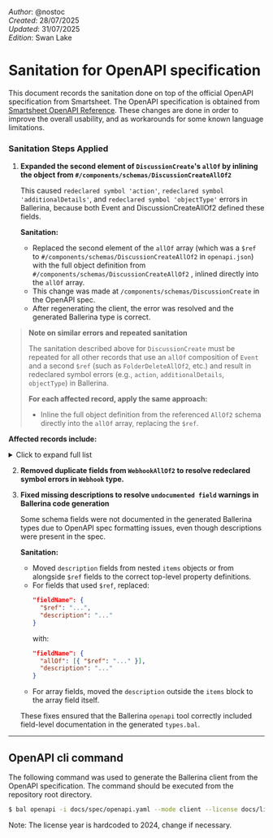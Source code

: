 _Author_:  @nostoc \
_Created_: 28/07/2025 \
_Updated_: 31/07/2025 \
_Edition_: Swan Lake

# Sanitation for OpenAPI specification


This document records the sanitation done on top of the official OpenAPI specification from Smartsheet.
The OpenAPI specification is obtained from [Smartsheet OpenAPI Reference](https://developers.smartsheet.com/api/smartsheet/openapi).
These changes are done in order to improve the overall usability, and as workarounds for some known language limitations.

### Sanitation Steps Applied

1. **Expanded the second element of `DiscussionCreate`'s `allOf` by inlining the object from `#/components/schemas/DiscussionCreateAllOf2`**

   This caused `redeclared symbol 'action'`, `redeclared symbol 'additionalDetails'`, and `redeclared symbol 'objectType'` errors in Ballerina, because both Event and DiscussionCreateAllOf2 defined these fields.

   **Sanitation:**
   - Replaced the second element of the `allOf` array (which was a `$ref` to `#/components/schemas/DiscussionCreateAllOf2` in `openapi.json`) with the full object definition from `#/components/schemas/DiscussionCreateAllOf2` , inlined directly into the `allOf` array.
   - This change was made at `/components/schemas/DiscussionCreate` in the OpenAPI spec.
   - After regenerating the client, the error was resolved and the generated Ballerina type is correct.

> **Note on similar errors and repeated sanitation**
>
> The sanitation described above for `DiscussionCreate` must be repeated for all other records that use an `allOf` composition of `Event` and a second `$ref` (such as `FolderDeleteAllOf2`, etc.) and result in redeclared symbol errors (e.g., `action`, `additionalDetails`, `objectType`) in Ballerina.
>
> **For each affected record, apply the same approach:**
> - Inline the full object definition from the referenced `AllOf2` schema directly into the `allOf` array, replacing the `$ref`.

**Affected records include:**

<details>
<summary>Click to expand full list</summary>

<ul>
<li>FolderDelete</li>
<li>AccountBulkUpdate</li>
<li>ReportPurge</li>
<li>SheetRemoveShareMember</li>
<li>GroupRename</li>
<li>SheetUpdate</li>
<li>DashboardSaveAsNew</li>
<li>FormDelete</li>
<li>AccesstokenRevoke</li>
<li>WorkspaceUpdateRecurringBackup</li>
<li>SheetSendAsAttachment</li>
<li>SheetCreate</li>
<li>ReportRemoveWorkspaceShare</li>
<li>GroupDownloadSheetAccessReport</li>
<li>UserDownloadSheetAccessReport</li>
<li>DashboardRename</li>
<li>FolderRequestBackup</li>
<li>AccountDownloadSheetAccessReport</li>
<li>FormActivate</li>
<li>WorkspaceDelete</li>
<li>DashboardTransferOwnership</li>
<li>WorkspaceRemoveShareMember</li>
<li>SheetLoad</li>
<li>DashboardAddWorkspaceShare</li>
<li>UserSendPasswordReset</li>
<li>SheetRemoveShare</li>
<li>SheetTransferOwnership</li>
<li>ReportLoad</li>
<li>UpdateRequestCreate</li>
<li>UserUpdateUser</li>
<li>SheetRemoveWorkspaceShare</li>
<li>FolderSaveAsNew</li>
<li>AccesstokenAuthorize</li>
<li>UserSendInvite</li>
<li>SheetAddShare</li>
<li>DashboardAddShareMember</li>
<li>SheetExport</li>
<li>UserDeclineInvite</li>
<li>SheetRestore</li>
<li>WorkspaceDeleteRecurringBackup</li>
<li>DashboardDelete</li>
<li>WorkspaceSaveAsNew</li>
<li>DiscussionUpdate</li>
<li>SheetMove</li>
<li>GroupDelete</li>
<li>SheetSaveAsTemplate</li>
<li>AttachmentUpdate</li>
<li>AccesstokenRefresh</li>
<li>DashboardAddPublish</li>
<li>SheetDelete</li>
<li>DiscussionSendcomment</li>
<li>AttachmentDelete</li>
<li>DashboardRemoveShare</li>
<li>SheetCreateCellLink</li>
<li>DashboardRemoveWorkspaceShare</li>
<li>ReportRemoveShare</li>
<li>ReportExport</li>
<li>SheetSendRow</li>
<li>DiscussionDelete</li>
<li>DashboardRemovePublish</li>
<li>DashboardLoad</li>
<li>AttachmentSend</li>
<li>AccountImportUsers</li>
<li>SheetMoveRow</li>
<li>UserAddToAccount</li>
<li>WorkspaceRequestBackup</li>
<li>DashboardUpdate</li>
<li>ReportCreate</li>
<li>UserTransferOwnedGroups</li>
<li>ReportTransferOwnership</li>
<li>UserTransferOwnedItems</li>
<li>GroupTransferOwnership</li>
<li>SheetRename</li>
<li>DashboardMove</li>
<li>ReportAddShareMember</li>
<li>ReportAddWorkspaceShare</li>
<li>ReportSaveAsNew</li>
<li>ReportRemoveShareMember</li>
<li>FolderCreate</li>
<li>UserRemoveShares</li>
<li>FormCreate</li>
<li>UserRemoveFromAccount</li>
<li>ReportAddShare</li>
<li>DashboardRemoveShareMember</li>
<li>WorkspaceTransferOwnership</li>
<li>AccountDownloadLoginHistory</li>
<li>SheetAddWorkspaceShare</li>
<li>WorkspaceExport</li>
<li>AccountDownloadPublishedItemsReport</li>
<li>SheetRequestBackup</li>
<li>DashboardCreate</li>
<li>AttachmentCreate</li>
<li>AccountListSheets</li>
<li>SheetPurge</li>
<li>SheetCopyRow</li>
<li>ReportRestore</li>
<li>DashboardAddShare</li>
<li>ReportRename</li>
<li>ReportMove</li>
<li>DashboardPurge</li>
<li>UserAcceptInvite</li>
<li>AccountDownloadUserList</li>
<li>WorkspaceAddShare</li>
<li>AccountRename</li>
<li>FolderRename</li>
<li>WorkspaceCreate</li>
<li>GroupAddMember</li>
<li>AttachmentLoad</li>
<li>UserRemoveFromGroups</li>
<li>ReportDelete</li>
<li>WorkspaceRemoveShare</li>
<li>SheetSaveAsNew</li>
<li>GroupRemoveMember</li>
<li>WorkspaceAddShareMember</li>
<li>WorkspaceCreateRecurringBackup</li>
<li>DiscussionSend</li>
<li>SheetAddShareMember</li>
<li>AccountUpdateMainContact</li>
<li>WorkspaceRename</li>
<li>DashboardRestore</li>
<li>FolderExport</li>
<li>FormUpdate</li>
<li>FormDeactivate</li>
<li>ReportUpdate</li>
<li>ReportSendAsAttachment</li>
<li>Webhook</li>
</ul>
</details>

2. **Removed duplicate fields from `WebhookAllOf2` to resolve redeclared symbol errors in `Webhook` type.**
3. **Fixed missing descriptions to resolve `undocumented field` warnings in Ballerina code generation**

   Some schema fields were not documented in the generated Ballerina types due to OpenAPI spec formatting issues, even though descriptions were present in the spec.

   **Sanitation:**
   - Moved `description` fields from nested `items` objects or from alongside `$ref` fields to the correct top-level property definitions.
   - For fields that used `$ref`, replaced:
     ```json
     "fieldName": {
       "$ref": "...",
       "description": "..."
     }
     ```
     with:
     ```json
     "fieldName": {
       "allOf": [{ "$ref": "..." }],
       "description": "..."
     }
     ```
   - For array fields, moved the `description` outside the `items` block to the array field itself.

   These fixes ensured that the Ballerina `openapi` tool correctly included field-level documentation in the generated `types.bal`.

---

## OpenAPI cli command

The following command was used to generate the Ballerina client from the OpenAPI specification. The command should be executed from the repository root directory.

```bash
$ bal openapi -i docs/spec/openapi.yaml --mode client --license docs/license.txt -o ballerina
```
Note: The license year is hardcoded to 2024, change if necessary.
